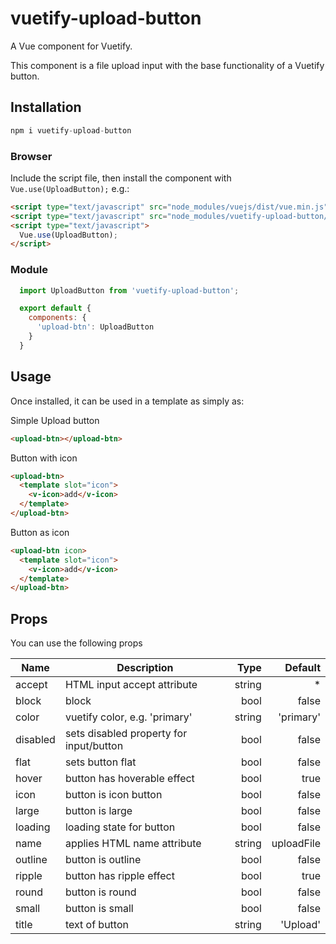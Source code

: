 # vuetify-upload-button

A Vue component for Vuetify.

This component is a file upload input with the base functionality of a Vuetify button.

## Installation

```js
npm i vuetify-upload-button
```

### Browser

Include the script file, then install the component with `Vue.use(UploadButton);` e.g.:

```html
<script type="text/javascript" src="node_modules/vuejs/dist/vue.min.js"></script>
<script type="text/javascript" src="node_modules/vuetify-upload-button/dist/upload-button.min.js"></script>
<script type="text/javascript">
  Vue.use(UploadButton);
</script>
```

### Module

```js
  import UploadButton from 'vuetify-upload-button';

  export default {
    components: {
      'upload-btn': UploadButton
    }
  }
```

## Usage

Once installed, it can be used in a template as simply as:

Simple Upload button
```html
<upload-btn></upload-btn>
```

Button with icon
```html
<upload-btn>
  <template slot="icon">
    <v-icon>add</v-icon>
  </template>
</upload-btn>
```

Button as icon
```html
<upload-btn icon>
  <template slot="icon">
    <v-icon>add</v-icon>
  </template>
</upload-btn>
```

## Props

You can use the following props

| Name          | Description   | Type  | Default |
| ------------- |---------------| -----:| -----:|
| accept        | HTML input accept attribute | string | * |
| block         | block         | bool  | false |
| color | vuetify color, e.g. 'primary' | string | 'primary' |
| disabled | sets disabled property for input/button | bool | false |
| flat | sets button flat | bool | false |
| hover | button has hoverable effect | bool | true |
| icon | button is icon button | bool | false |
| large | button is large | bool | false |
| loading | loading state for button | bool | false |
| name | applies HTML name attribute | string | uploadFile |
| outline | button is outline | bool | false |
| ripple | button has ripple effect | bool | true |
| round | button is round | bool | false |
| small | button is small | bool | false |
| title | text of button | string | 'Upload' |

